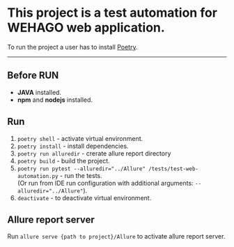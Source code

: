# This project is a test automation for WEHAGO web application.

To run the project a user has to install [Poetry](https://python-poetry.org/).

---

## Before RUN

<ul>
    <li><strong>JAVA</strong> installed.</li>
    <li><strong>npm</strong> and <strong>nodejs</strong> installed.</li>
</ul>


## Run

<ol>
    <li><code>poetry shell</code> - activate virtual environment.</li>
    <li><code>poetry install</code> - install dependencies.</li>
    <li><code>poetry run alluredir</code> - crerate allure report directory</li>
    <li><code>poetry build</code> - build the project.</li>
    <li><code>poetry run pytest --alluredir="../Allure" /tests/test-web-automation.py</code> - run the tests.
    <br> (Or run from IDE run configuration with additional arguments: <code>--alluredir="../Allure"</code>).</li>
    <li><code>deactivate</code> - to deactivate virtual environment.</li>
</ol>

## Allure report server

Run <code>allure serve {path to project}/Allure</code> to activate allure report server.
